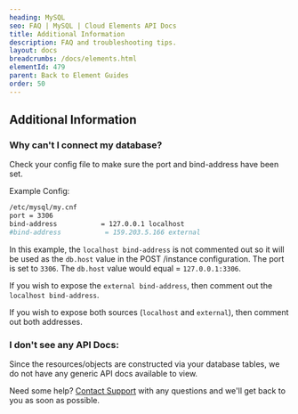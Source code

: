 ```yaml
---
heading: MySQL
seo: FAQ | MySQL | Cloud Elements API Docs
title: Additional Information
description: FAQ and troubleshooting tips.
layout: docs
breadcrumbs: /docs/elements.html
elementId: 479
parent: Back to Element Guides
order: 50
---
```


## Additional Information

### Why can't I connect my database?

Check your config file to make sure the port and bind-address have been set.

Example Config:

```bash
/etc/mysql/my.cnf
port = 3306
bind-address           = 127.0.0.1 localhost
#bind-address           = 159.203.5.166 external
```

In this example, the `localhost bind-address` is not commented out so it will be used as the `db.host` value in the POST /instance configuration.
The port is set to `3306`.  The `db.host` value would equal = `127.0.0.1:3306`.

If you wish to expose the `external bind-address`, then comment out the `localhost bind-address`.

If you wish to expose both sources (`localhost` and `external`), then comment out both addresses.

### I don't see any API Docs:

Since the resources/objects are constructed via your database tables, we do not have any generic API docs available to view.

Need some help? [Contact Support](mailto:support@cloud-elements.com) with any questions and we'll get back to you as soon as possible.
